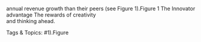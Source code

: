 annual revenue growth than their peers (see Figure 1).Figure 1
The Innovator  
advantage
The rewards of creativity  
and thinking ahead.

   Tags & Topics:
   #1).Figure